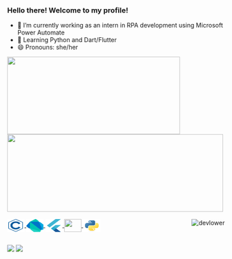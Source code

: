 ### Hello there! Welcome to my profile!

<!--
**devlower/devlower** is a ✨ _special_ ✨ repository because its `README.md` (this file) appears on your GitHub profile.

Here are some ideas to get you started:

- 🔭 I’m currently working as an intern in RPA development.
- 🌱 I’m currently learning Python.
- 👯 I’m looking to collaborate on ...
- 🤔 I’m looking for help with ...
- 💬 Ask me about ...
- 📫 How to reach me: ...
- 😄 Pronouns: she/her.
- ⚡ Fun fact: ...
-->

- 🔭 I’m currently working as an intern in RPA development using Microsoft Power Automate 
- 🌱 Learning Python and Dart/Flutter
- 😄 Pronouns: she/her

<div>
  <a href="https://github.com/devlower">
  <img align="center" height="180" width="400" src="https://github-readme-stats.vercel.app/api?username=devlower&show_icons=true&theme=calm&include_all_commits=true&count_private=true"/>
  <img align="center" height="180" width="500" src="https://github-readme-stats.vercel.app/api/top-langs/?username=devlower&layout=compact&langs_count=7&theme=calm"/>
</div>
<div style="display: inline_block"><br>
  <img align="center" alt="Rafa-Js" height="30" width="40" src="https://raw.githubusercontent.com/devicons/devicon/master/icons/c/c-line.svg">
  <!--img align="center" alt="Rafa-Ts" height="30" width="40" src="https://raw.githubusercontent.com/devicons/devicon/master/icons/typescript/typescript-plain.svg"-->
  <!--img align="center" alt="Rafa-React" height="30" width="40" src="https://raw.githubusercontent.com/devicons/devicon/master/icons/react/react-original.svg"-->
  <img align="center" height="30" width="40" src=https://raw.githubusercontent.com/devicons/devicon/2ae2a900d2f041da66e950e4d48052658d850630/icons/dart/dart-original.svg>
  <img align="center" height="30" width="40" src=https://raw.githubusercontent.com/devicons/devicon/2ae2a900d2f041da66e950e4d48052658d850630/icons/flutter/flutter-original.svg>
  <img align="center" height="30" width="40" src=https://img.icons8.com/office/2x/microsoft-power-automate-2020.svg>
  <img align="center" height="30" width="40" src="https://raw.githubusercontent.com/devicons/devicon/master/icons/python/python-original.svg">
  <!--img align="center" alt="Rafa-Csharp" height="30" width="40" src="https://raw.githubusercontent.com/devicons/devicon/master/icons/csharp/csharp-original.svg"-->
  <img align="right" alt="devlower" src="https://cdn.discordapp.com/attachments/876620877855326251/876624501943730246/devlower.gif">
</div>
  
  ##
  
<div> 
  
  <a href = "mailto:tuanne.assenco@gmail.com"><img src="https://img.shields.io/badge/-Gmail-%23333?style=for-the-badge&logo=gmail&logoColor=white" target="_blank"></a>
  <a href="https://www.linkedin.com/in/tuanne-assenco-cc" target="_blank"><img src="https://img.shields.io/badge/-LinkedIn-%230077B5?style=for-the-badge&logo=linkedin&logoColor=white" target="_blank"></a>  
</div>
